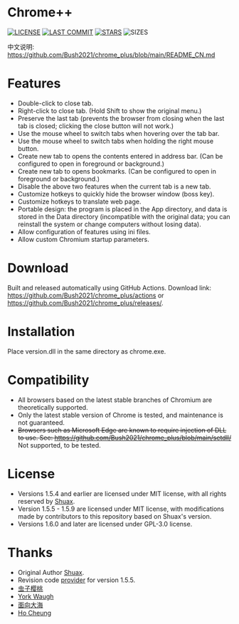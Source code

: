 # Chrome++
[![LICENSE](https://img.shields.io/badge/License-GPL--3.0--only-blue.svg?style=for-the-badge&logo=github "LICENSE")](https://github.com/Bush2021/chrome_plus/blob/main/LICENSE) [![LAST COMMIT](https://img.shields.io/github/last-commit/Bush2021/chrome_plus?color=blue&logo=github&style=for-the-badge "LAST COMMIT")](https://github.com/Bush2021/chrome_plus/commits/main)  [![STARS](https://img.shields.io/github/stars/Bush2021/chrome_plus?color=brightgreen&logo=github&style=for-the-badge "STARS")](https://github.com/Bush2021/chrome_plus/stargazers) ![SIZES](https://img.shields.io/github/languages/code-size/Bush2021/chrome_plus?color=brightgreen&logo=github&style=for-the-badge "SIZES")

中文说明: https://github.com/Bush2021/chrome_plus/blob/main/README_CN.md

# Features
* Double-click to close tab.
* Right-click to close tab. (Hold Shift to show the original menu.)
* Preserve the last tab (prevents the browser from closing when the last tab is closed; clicking the close button will not work.)
* Use the mouse wheel to switch tabs when hovering over the tab bar.
* Use the mouse wheel to switch tabs when holding the right mouse button.
* Create new tab to opens the contents entered in address bar. (Can be configured to open in foreground or background.)
* Create new tab to opens bookmarks. (Can be configured to open in foreground or background.)
* Disable the above two features when the current tab is a new tab.
* Customize hotkeys to quickly hide the browser window (boss key).
* Customize hotkeys to translate web page.
* Portable design: the program is placed in the App directory, and data is stored in the Data directory (incompatible with the original data; you can reinstall the system or change computers without losing data).
* Allow configuration of features using ini files.
* Allow custom Chromium startup parameters.

# Download
Built and released automatically using GitHub Actions. Download link: https://github.com/Bush2021/chrome_plus/actions or https://github.com/Bush2021/chrome_plus/releases/.

# Installation
Place version.dll in the same directory as chrome.exe.

# Compatibility
* All browsers based on the latest stable branches of Chromium are theoretically supported.
* Only the latest stable version of Chrome is tested, and maintenance is not guaranteed.
* ~~Browsers such as Microsoft Edge are known to require injection of DLL to use. See: https://github.com/Bush2021/chrome_plus/blob/main/setdll/~~ Not supported, to be tested.

# License
* Versions 1.5.4 and earlier are licensed under MIT license, with all rights reserved by [Shuax](https://github.com/shuax/).
* Version 1.5.5 - 1.5.9 are licensed under MIT license, with modifications made by contributors to this repository based on Shuax's version.
* Versions 1.6.0 and later are licensed under GPL-3.0 license.

# Thanks
* Original Author [Shuax](https://github.com/shuax/).
* Revision code [provider](https://forum.ru-board.com/topic.cgi?forum=5&topic=51073&start=620&limit=1&m=1#1) for version 1.5.5.
* [虫子樱桃](https://github.com/czyt/)
* [York Waugh](https://github.com/YorkWaugh/)
* [面向大海](https://github.com/mxdh/)
* [Ho Cheung](https://github.com/gz83/)